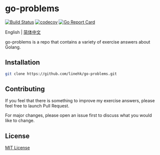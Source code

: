# go-problems

[![Build Status](https://travis-ci.org/linehk/go-problems.svg?branch=master)](https://travis-ci.org/linehk/go-problems)
[![codecov](https://codecov.io/gh/linehk/go-problems/branch/master/graph/badge.svg)](https://codecov.io/gh/linehk/go-problems)
[![Go Report Card](https://goreportcard.com/badge/github.com/linehk/go-problems)](https://goreportcard.com/report/github.com/linehk/go-problems)

English | [简体中文](./README.md "简体中文")

go-problems is a repo that contains a variety of exercise answers about Golang.

## Installation

```bash
git clone https://github.com/linehk/go-problems.git
```

## Contributing

If you feel that there is something to improve my exercise answers, please feel free to launch Pull Request.

For major changes, please open an issue first to discuss what you would like to change.

## License

[MIT License](./LICENSE "MIT License")